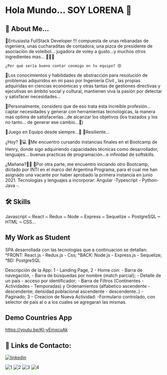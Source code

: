 
# Hola Mundo... SOY LORENA 🙌


## 🚀 About Me...

📌Entusiasta  FullStack Developer !!! compuesta de unas rebanadas de ingeniera, unas cucharaditas 
    de contadora, una pizca de presidente de asociación de voleibol...  jugadora de voley a gusto...y muchos 
    otros ingredientes mas... 🙋‍♀️😉

    ¿Por qué sería bueno contar conmigo en tu equipo? 😍
📌Los conocimientos y habilidades de abstracción para resolución de problemas adquiridos  en mi paso 
     por Ingeniería Civil , las propias adquiridas en ciencias económicas y otras tantas de gestiones directivas 
     y ejecutivas en ámbito social y cultural,  mantienen viva la pasión por detectar y satisfacer necesidades...

📌Personalmente, considero que de eso trata esta increíble profesión... captar necesidades y generar con 
     herramientas tecnológicas, la manera mas optima de satisfacerlas...de alcanzar los objetivos (los trazados y los no tanto... de generar ese cambio...🤭)

📌Juego en Equipo desde siempre...🙌
📌Resiliente...


 ¿Hoy? 📲💻
📌Me encuentro cursando instancias finales en el Bootcamp de Henry,  donde sigo adquiriendo capacidades 
  técnicas como desarrollador, lenguajes... buenas practicas de programación...e infinidad 
  de softskills.


¿Mañana?🚀🎆
  📌Por otra parte, me encuentro iniciando otro Bootcamp, dictado por INTI en el marco del Argentina 
  Programa, para el cual me han asignado una vacante por haber aprobado la primera instancia en junio 
  2021. Tecnologías y lenguajes a incorporar: Angular -Typescript - Python- Java -.



## 🛠 Skills
Javascript ~ React ~ Redux ~ Node ~ Express ~ Sequelize ~ PostgreSQL ~ HTML ~ CSS...


## My Work as Student
SPA desarrollada con las tecnologías que a continuacion se detallan:
°FRONT: React.js - Redux.js - Css;
°BACK: Node.js - Express.js - Sequelize;
°BD: PostgreSQL

Descripción de la App:
1 - Landing Page,
2 - Home con:
         - Barra de navegación,
         - Barra de búsquedas por nombre (match parcial);
         - Detalle de un país - acceso por identificador;
         - Barra de Filtros (Continentes - Actividades - Temporadas) y    Ordenamientos (alfabetico ascendente - descendente; densidad poblacional ascendente  - descendente..)
         - Paginado;
3 - Creacion de Nueva Actividad:
         -Formulario controlado, con selector de pais al o a los cuales se agregaran las mismas.
## Demo Countries App

https://youtu.be/Kl-yEmxcuAk


## 🔗 Links de Contacto:
[![linkedin](https://img.shields.io/badge/linkedin-0A66C2?style=for-the-badge&logo=linkedin&logoColor=white)](https://www.linkedin.com/in/lorena-de-armas/)


![1](https://user-images.githubusercontent.com/86624472/145938350-b6939d65-1c73-40e9-bd4f-29156b4c4bb0.png)
![2](https://user-images.githubusercontent.com/86624472/145938400-17dbb9bc-7a5e-4d54-b91c-6285eca56287.png)
![3](https://user-images.githubusercontent.com/86624472/145938414-96898a3e-58e5-4200-8216-c87e1a9e2db9.png)
![4](https://user-images.githubusercontent.com/86624472/145938460-9efbac21-b63d-42ec-886f-824a0190d1a0.png)
